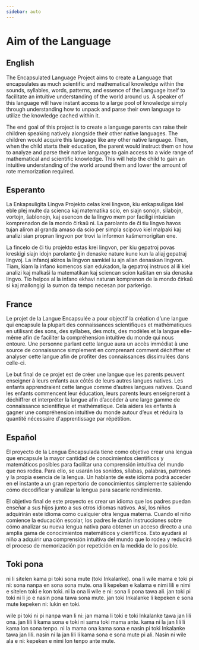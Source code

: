 ```yaml
---
sidebar: auto
---
```


# Aim of the Language

## English

The Encapsulated Language Project aims to create a Language that encapsulates
as much scientific and mathematical knowledge within the sounds, syllables,
words, patterns, and essence of the Language itself to facilitate an intuitive
understanding of the world around us. A speaker of this language will have
instant access to a large pool of knowledge simply through understanding how to
unpack and parse their own language to utilize the knowledge cached within it.

The end goal of this project is to create a language parents can raise their
children speaking natively alongside their other native languages. The children
would acquire this language like any other native language. Then, when the
child starts their education, the parent would instruct them on how to analyze
and parse their native language to gain access to a wide range of mathematical
and scientific knowledge. This will help the child to gain an intuitive
understanding of the world around them and lower the amount of rote
memorization required.

## Esperanto

La Enkapsuligita Lingva Projekto celas krei lingvon, kiu enkapsuligas kiel eble
plej multe da scienca kaj matematika scio, en siajn sonojn, silabojn, vortojn,
ŝablonojn, kaj esencon de la lingvo mem por faciligi intuician komprenadon de
la mondo ĉirkaŭ ni. La parolanto de ĉi tiu lingvo havos tujan aliron al granda
amaso da scio per simpla scipovo kiel malpaki kaj analizi sian propran lingvon
por trovi la informon kaŝmemorigitan ene.

La fincelo de ĉi tiu projekto estas krei lingvon, per kiu gepatroj povas
kreskigi siajn idojn parolante ĝin denaske nature kune kun la aliaj gepatraj
lingvoj. La infanoj akiros la lingvon samkiel iu ajn alian denaskan lingvon.
Tiam, kiam la infano komencos sian edukadon, la gepatroj instruos al ili kiel
analizi kaj malkaŝi la matematikan kaj sciencan scion kaŝitan en sia denaska
lingvo. Tio helpos al la infano ekhavi naturan komprenon de la mondo ĉirkaŭ si
kaj mallongigi la sumon da tempo necesan por parkerigo.

## France

Le projet de la Langue Encapsulée a pour objectif la création d’une langue qui
encapsule la plupart des connaissances scientifiques et mathématiques en
utilisant des sons, des syllabes, des mots, des modèles et la langue elle-même
afin de faciliter la compréhension intuitive du monde qui nous entoure. Une
personne parlant cette langue aura un accès immédiat à une source de
connaissance simplement en comprenant comment déchiffrer et analyser cette
langue afin de profiter des connaissances dissimulées dans celle-ci.

Le but final de ce projet est de créer une langue que les parents peuvent
enseigner à leurs enfants aux côtés de leurs autres langues natives. Les
enfants apprendraient cette langue comme d’autres langues natives. Quand les
enfants commencent leur éducation, leurs parents leurs enseigneront à
déchiffrer et interpréter la langue afin d’accéder à une large gamme de
connaissance scientifique et mathématique. Cela aidera les enfants à gagner une
compréhension intuitive du monde autour d’eux et réduira la quantité nécessaire
d'apprentissage par répétition.

## Español

El proyecto de la Lengua Encapsulada tiene como objetivo crear una lengua que
encapsule la mayor cantidad de conocimientos científicos y matemáticos posibles
para facilitar una comprensión intuitiva del mundo que nos rodea. Para ello, se
usarán los sonidos, sílabas, palabras, patrones y la propia esencia de la
lengua. Un hablante de este idioma podrá acceder en el instante a un gran
repertorio de conocimientos simplemente sabiendo cómo decodificar y analizar la
lengua para sacarle rendimiento.

El objetivo final de este proyecto es crear un idioma que los padres puedan
enseñar a sus hijos junto a sus otros idiomas nativos. Así, los niños
adquirirán este idioma como cualquier otra lengua materna. Cuando el niño
comience la educación escolar, los padres le darán instrucciones sobre cómo
analizar su nueva lengua nativa para obtener un acceso directo a una amplia
gama de conocimientos matemáticos y científicos. Esto ayudará al niño a
adquirir una comprensión intuitiva del mundo que lo rodea y reducirá el proceso
de memorización por repetición en la medida de lo posible.

## Toki pona

ni li sitelen kama pi toki sona mute (toki Inkalanke). ona li wile mama e toki
pi ni: sona nanpa en sona sona mute. ona li kepeken e kalama e nimi lili e nimi
e sitelen toki e kon toki. ni la ona li wile e ni: sona li pona tawa ali. jan
toki pi toki ni li jo e nasin pona tawa sona mute. jan toki Inkalanke li
kepeken e sona mute kepeken ni: lukin en toki.

wile pi toki ni pi nanpa wan li ni: jan mama li toki e toki Inkalanke tawa jan
lili ona. jan lili li kama sona e toki ni sama toki mama ante. kama ni la jan
lili li kama lon sona tenpo. ni la mama ona kama sona e nasin pi toki Inkalanke
tawa jan lili. nasin ni la jan lili li kama sona e sona mute pi ali. Nasin ni
wile ala e ni: kepeken e nimi lon tenpo ante mute.

